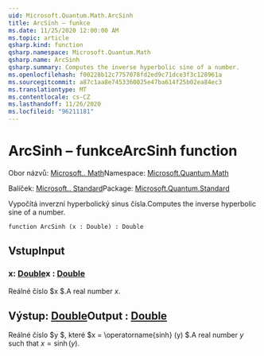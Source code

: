 ```yaml
---
uid: Microsoft.Quantum.Math.ArcSinh
title: ArcSinh – funkce
ms.date: 11/25/2020 12:00:00 AM
ms.topic: article
qsharp.kind: function
qsharp.namespace: Microsoft.Quantum.Math
qsharp.name: ArcSinh
qsharp.summary: Computes the inverse hyperbolic sine of a number.
ms.openlocfilehash: f00228b12c7757078fd2ed9c71dce3f3c128961a
ms.sourcegitcommit: a87c1aa8e7453360025e47ba614f25b02ea84ec3
ms.translationtype: MT
ms.contentlocale: cs-CZ
ms.lasthandoff: 11/26/2020
ms.locfileid: "96211181"
---
```

# <a name="arcsinh-function"></a><span data-ttu-id="c2501-102">ArcSinh – funkce</span><span class="sxs-lookup"><span data-stu-id="c2501-102">ArcSinh function</span></span>

<span data-ttu-id="c2501-103">Obor názvů: [Microsoft.. Math](xref:Microsoft.Quantum.Math)</span><span class="sxs-lookup"><span data-stu-id="c2501-103">Namespace: [Microsoft.Quantum.Math](xref:Microsoft.Quantum.Math)</span></span>

<span data-ttu-id="c2501-104">Balíček: [Microsoft.. Standard](https://nuget.org/packages/Microsoft.Quantum.Standard)</span><span class="sxs-lookup"><span data-stu-id="c2501-104">Package: [Microsoft.Quantum.Standard](https://nuget.org/packages/Microsoft.Quantum.Standard)</span></span>


<span data-ttu-id="c2501-105">Vypočítá inverzní hyperbolický sinus čísla.</span><span class="sxs-lookup"><span data-stu-id="c2501-105">Computes the inverse hyperbolic sine of a number.</span></span>

```qsharp
function ArcSinh (x : Double) : Double
```


## <a name="input"></a><span data-ttu-id="c2501-106">Vstup</span><span class="sxs-lookup"><span data-stu-id="c2501-106">Input</span></span>

### <a name="x--double"></a><span data-ttu-id="c2501-107">x: [Double](xref:microsoft.quantum.lang-ref.double)</span><span class="sxs-lookup"><span data-stu-id="c2501-107">x : [Double](xref:microsoft.quantum.lang-ref.double)</span></span>

<span data-ttu-id="c2501-108">Reálné číslo $x $.</span><span class="sxs-lookup"><span data-stu-id="c2501-108">A real number $x$.</span></span>



## <a name="output--double"></a><span data-ttu-id="c2501-109">Výstup: [Double](xref:microsoft.quantum.lang-ref.double)</span><span class="sxs-lookup"><span data-stu-id="c2501-109">Output : [Double](xref:microsoft.quantum.lang-ref.double)</span></span>

<span data-ttu-id="c2501-110">Reálné číslo $y $, které $x = \operatorname{sinh} (y) $.</span><span class="sxs-lookup"><span data-stu-id="c2501-110">A real number $y$ such that $x = \operatorname{sinh}(y)$.</span></span>